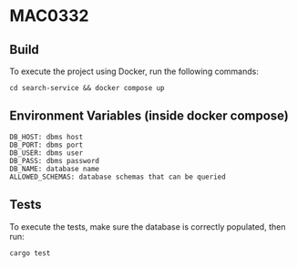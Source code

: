 # MAC0332

## Build

To execute the project using Docker, run the following commands:

`cd search-service && docker compose up`

## Environment Variables (inside docker compose)

```
DB_HOST: dbms host
DB_PORT: dbms port
DB_USER: dbms user
DB_PASS: dbms password
DB_NAME: database name
ALLOWED_SCHEMAS: database schemas that can be queried
```

## Tests

To execute the tests, make sure the database is correctly populated, then run:

`cargo test`